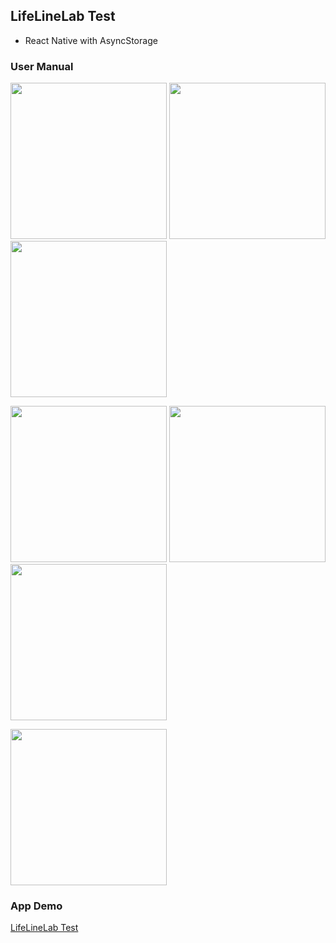 ## LifeLineLab Test
- React Native with AsyncStorage

### User Manual
<img src="https://user-images.githubusercontent.com/54095039/159175021-9086102d-6eb8-4800-824c-db6c8b408f32.png" width="250"> <img src="https://user-images.githubusercontent.com/54095039/159175024-499c7015-bf8c-42c0-aaeb-69dbd485ab0c.png" width="250"> <img src="https://user-images.githubusercontent.com/54095039/159175027-4e68309a-fab0-422c-9578-483336fb64b0.png" width="250">

<img src="https://user-images.githubusercontent.com/54095039/159175029-618f29cc-f4a5-40aa-ae5c-51367038157c.png" width="250"> <img src="https://user-images.githubusercontent.com/54095039/159175030-3fd0d3f3-99a5-475a-87c0-b596191d8b3d.png" width="250"> <img src="https://user-images.githubusercontent.com/54095039/159175031-c95fa1da-8e05-4e2a-a6db-517b0a50afcf.png" width="250">

<img src="https://user-images.githubusercontent.com/54095039/159175032-61c7673e-97a0-405e-b25e-bfdd77d5faca.png" width="250">

### App Demo
[LifeLineLab Test](https://youtu.be/PxGkL-SF6jU)
